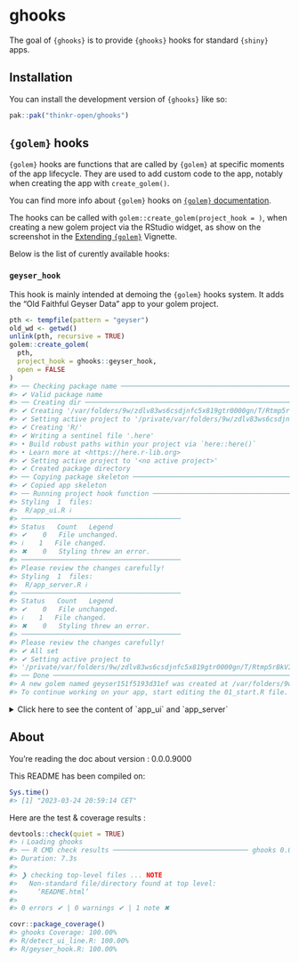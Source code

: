 
<!-- README.md is generated from README.Rmd. Please edit that file -->

# ghooks

<!-- badges: start -->
<!-- badges: end -->

The goal of `{ghooks}` is to provide `{ghooks}` hooks for standard
`{shiny}` apps.

## Installation

You can install the development version of `{ghooks}` like so:

``` r
pak::pak("thinkr-open/ghooks")
```

## `{golem}` hooks

`{golem}` hooks are functions that are called by `{golem}` at specific
moments of the app lifecycle. They are used to add custom code to the
app, notably when creating the app with `create_golem()`.

You can find more info about `{golem}` hooks on [`{golem}`
documentation](https://thinkr-open.github.io/golem/articles/f_extending_golem.html).

The hooks can be called with `golem::create_golem(project_hook = )`,
when creating a new golem project via the RStudio widget, as show on the
screenshot in the [Extending
`{golem}`](https://thinkr-open.github.io/golem/articles/f_extending_golem.html#defining-your-own-project_hook)
Vignette.

Below is the list of curently available hooks:

### `geyser_hook`

This hook is mainly intended at demoing the `{golem}` hooks system. It
adds the “Old Faithful Geyser Data” app to your golem project.

``` r
pth <- tempfile(pattern = "geyser")
old_wd <- getwd()
unlink(pth, recursive = TRUE)
golem::create_golem(
  pth,
  project_hook = ghooks::geyser_hook,
  open = FALSE
)
#> ── Checking package name ───────────────────────────────────────────────────────
#> ✔ Valid package name
#> ── Creating dir ────────────────────────────────────────────────────────────────
#> ✔ Creating '/var/folders/9w/zdlv83ws6csdjnfc5x819gtr0000gn/T/Rtmp5rBkVI/geyser151f5193d31ef/'
#> ✔ Setting active project to '/private/var/folders/9w/zdlv83ws6csdjnfc5x819gtr0000gn/T/Rtmp5rBkVI/geyser151f5193d31ef'
#> ✔ Creating 'R/'
#> ✔ Writing a sentinel file '.here'
#> • Build robust paths within your project via `here::here()`
#> • Learn more at <https://here.r-lib.org>
#> ✔ Setting active project to '<no active project>'
#> ✔ Created package directory
#> ── Copying package skeleton ────────────────────────────────────────────────────
#> ✔ Copied app skeleton
#> ── Running project hook function ───────────────────────────────────────────────
#> Styling  1  files:
#>  R/app_ui.R ℹ 
#> ────────────────────────────────────────
#> Status   Count   Legend 
#> ✔    0   File unchanged.
#> ℹ    1   File changed.
#> ✖    0   Styling threw an error.
#> ────────────────────────────────────────
#> Please review the changes carefully!
#> Styling  1  files:
#>  R/app_server.R ℹ 
#> ────────────────────────────────────────
#> Status   Count   Legend 
#> ✔    0   File unchanged.
#> ℹ    1   File changed.
#> ✖    0   Styling threw an error.
#> ────────────────────────────────────────
#> Please review the changes carefully!
#> ✔ All set
#> ✔ Setting active project to
#> '/private/var/folders/9w/zdlv83ws6csdjnfc5x819gtr0000gn/T/Rtmp5rBkVI/geyser151f5193d31ef'
#> ── Done ────────────────────────────────────────────────────────────────────────
#> A new golem named geyser151f5193d31ef was created at /var/folders/9w/zdlv83ws6csdjnfc5x819gtr0000gn/T//Rtmp5rBkVI/geyser151f5193d31ef .
#> To continue working on your app, start editing the 01_start.R file.
```

<details>
<summary>
Click here to see the content of `app_ui` and `app_server`
</summary>

``` r
cat(
  readLines(
    file.path(pth, "R", "app_ui.R")
  ),
  sep = "\n"
)
#> #' The application User-Interface
#> #'
#> #' @param request Internal parameter for `{shiny}`.
#> #'     DO NOT REMOVE.
#> #' @import shiny
#> #' @noRd
#> app_ui <- function(request) {
#>   tagList(
#>     # Leave this function for adding external resources
#>     golem_add_external_resources(),
#>     # Your application UI logic
#>     fluidPage(
#>       # Application title
#>       titlePanel("Old Faithful Geyser Data"),
#> 
#>       # Sidebar with a slider input for number of bins
#>       sidebarLayout(
#>         sidebarPanel(
#>           sliderInput(
#>             "bins",
#>             "Number of bins:",
#>             min = 1,
#>             max = 50,
#>             value = 30
#>           )
#>         ),
#> 
#>         # Show a plot of the generated distribution
#>         mainPanel(
#>           plotOutput("distPlot")
#>         )
#>       )
#>     )
#>   )
#> }
#> 
#> #' Add external Resources to the Application
#> #'
#> #' This function is internally used to add external
#> #' resources inside the Shiny application.
#> #'
#> #' @import shiny
#> #' @importFrom golem add_resource_path activate_js favicon bundle_resources
#> #' @noRd
#> golem_add_external_resources <- function() {
#>   add_resource_path(
#>     "www",
#>     app_sys("app/www")
#>   )
#> 
#>   tags$head(
#>     favicon(),
#>     bundle_resources(
#>       path = app_sys("app/www"),
#>       app_title = "geyser151f5193d31ef"
#>     )
#>     # Add here other external resources
#>     # for example, you can add shinyalert::useShinyalert()
#>   )
#> }
```

``` r
cat(
  readLines(
    file.path(pth, "R", "app_server.R")
  ),
  sep = "\n"
)
#> #' The application server-side
#> #'
#> #' @param input,output,session Internal parameters for {shiny}.
#> #'     DO NOT REMOVE.
#> #' @import shiny
#> #' @noRd
#> app_server <- function(input, output, session) {
#>   # Your application server logic
#>   output$distPlot <- renderPlot({
#>     # generate bins based on input$bins from ui.R
#>     x <- faithful[, 2]
#>     bins <- seq(min(x), max(x), length.out = input$bins + 1)
#> 
#>     # draw the histogram with the specified number of bins
#>     hist(x, breaks = bins, col = "darkgray", border = "white")
#>   })
#> }
```

</details>

## About

You’re reading the doc about version : 0.0.0.9000

This README has been compiled on:

``` r
Sys.time()
#> [1] "2023-03-24 20:59:14 CET"
```

Here are the test & coverage results :

``` r
devtools::check(quiet = TRUE)
#> ℹ Loading ghooks
#> ── R CMD check results ────────────────────────────────── ghooks 0.0.0.9000 ────
#> Duration: 7.3s
#> 
#> ❯ checking top-level files ... NOTE
#>   Non-standard file/directory found at top level:
#>     ‘README.html’
#> 
#> 0 errors ✔ | 0 warnings ✔ | 1 note ✖
```

``` r
covr::package_coverage()
#> ghooks Coverage: 100.00%
#> R/detect_ui_line.R: 100.00%
#> R/geyser_hook.R: 100.00%
```

